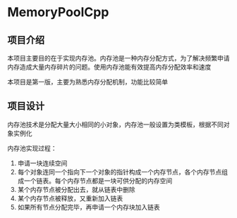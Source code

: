 # MemoryPoolCpp

## 项目介绍
本项目主要目的在于实现内存池。内存池是一种内存分配方式，为了解决频繁申请内存造成大量内存碎片的问题。使用内存池能有效提高内存分配效率和速度

本项目是第一版，主要为熟悉内存分配机制，功能比较简单

## 项目设计
内存池技术是分配大量大小相同的小对象，内存池一般设置为类模板，根据不同对象实例化

内存池实现过程：
1. 申请一块连续空间
2. 每个对象连同一个指向下一个对象的指针构成一个内存节点，各个内存节点组成一个链表。每个内存节点都是一块可供分配的内存空间
3. 某个内存节点被分配出去，就从链表中删除
4. 某个内存节点被释放，又重新加入链表
5. 如果所有节点分配完毕，再申请一个内存块加入链表

